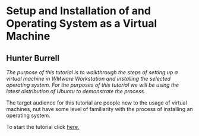 # Setup and Installation of and Operating System as a Virtual Machine

## Hunter Burrell

*The purpose of this tutorial is to walkthrough the steps of setting up a virtual machine in WMware Workstation and installing the selected operating system. For the purposes of this tutorial we will be using the latest distribution of Ubuntu to demonstrate the process.*

The target audience for this tutorial are people new to the usage of virtual machines, nut have some level of familiarity with the process of installing an operating system.

To start the tutorial click [here.](tutorial.md)
